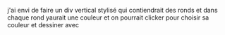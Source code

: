 j'ai envi de faire un div vertical stylisé qui contiendrait des ronds et dans chaque rond 
yaurait une couleur et on pourrait clicker pour choisir sa couleur et dessiner avec
